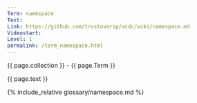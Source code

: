 ```yaml
---
Term: namespace
Text: 
Link: https://github.com/trustoverip/acdc/wiki/namespace.md
Videostart: 
Level: 1
permalink: /term_namespace.html
---
```


{{ page.collection }} - {{ page.Term }}

   {{ page.text }}

{% include_relative glossary/namespace.md %}
